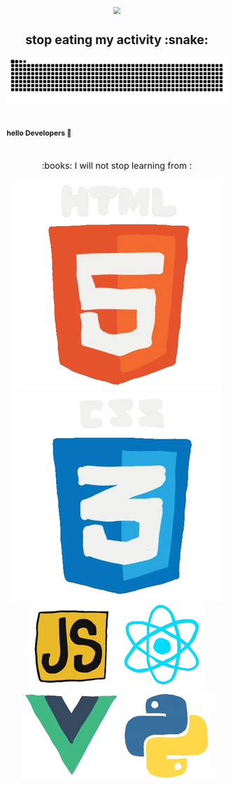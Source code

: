 <p align='center'>
   <img src='./gits/animated-hello.gif'/>
</p>

<h1 align=center>
   stop eating my activity :snake:
</h1>

![snake](./gits/github-contribution-grid-snake.svg)

<br>


### hello Developers :eyes:

<br>

<p align='center' style="font-size: 20px">
  :books: I will not stop learning from : 
</p>


<p align='center'>
  <img src='./gits/html.webp' />
  <img src='./gits/cssgif.webp' />
  <img src='./gits/js.webp' />
  <img src='./gits/react.webp' />
  <img src='./gits/vue.webp' />
  <img src='./gits/python.webp' />
</p>